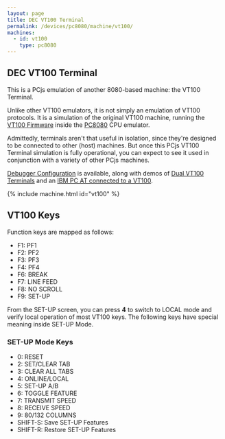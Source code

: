 ```yaml
---
layout: page
title: DEC VT100 Terminal
permalink: /devices/pc8080/machine/vt100/
machines:
  - id: vt100
    type: pc8080
---
```


DEC VT100 Terminal
------------------

This is a PCjs emulation of another 8080-based machine: the VT100 Terminal.

Unlike other VT100 emulators, it is not simply an emulation of VT100 protocols.  It is a simulation of the original VT100
machine, running the [VT100 Firmware](/devices/pc8080/rom/vt100/) inside the [PC8080](/modules/pc8080/) CPU emulator.

Admittedly, terminals aren't that useful in isolation, since they're designed to be connected to other (host) machines.
But once this PCjs VT100 Terminal simulation is fully operational, you can expect to see it used in conjunction with a variety
of other PCjs machines. 

[Debugger Configuration](debugger/) is available, along with demos of [Dual VT100 Terminals](dual/) and an
[IBM PC AT connected to a VT100](/devices/pcx86/machine/5170/ega/2048kb/rev3/vt100/).

{% include machine.html id="vt100" %}

VT100 Keys
----------

Function keys are mapped as follows:

- F1: PF1
- F2: PF2
- F3: PF3
- F4: PF4
- F6: BREAK
- F7: LINE FEED
- F8: NO SCROLL
- F9: SET-UP

From the SET-UP screen, you can press **4** to switch to LOCAL mode and verify local operation of most VT100
keys.  The following keys have special meaning inside SET-UP Mode.

### SET-UP Mode Keys

- 0: RESET
- 2: SET/CLEAR TAB
- 3: CLEAR ALL TABS
- 4: ONLINE/LOCAL
- 5: SET-UP A/B
- 6: TOGGLE FEATURE
- 7: TRANSMIT SPEED
- 8: RECEIVE SPEED
- 9: 80/132 COLUMNS
- SHIFT-S: Save SET-UP Features
- SHIFT-R: Restore SET-UP Features
